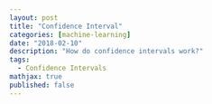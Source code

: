 ```yaml
---
layout: post
title: "Confidence Interval"
categories: [machine-learning]
date: "2018-02-10"
description: "How do confidence intervals work?"
tags:
  - Confidence Intervals
mathjax: true
published: false
---
```


